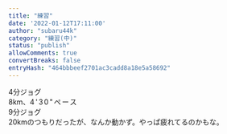 ```yaml
---
title: "練習"
date: '2022-01-12T17:11:00'
author: "subaru44k"
category: "練習(中)"
status: "publish"
allowComments: true
convertBreaks: false
entryHash: "464bbbeef2701ac3cadd8a18e5a58692"
---
```

<div>4分ジョグ</div><div>
</div><div>8km、<span style="letter-spacing: 0.13rem;">4'30"ペース</span></div><div>
</div><div>9分ジョグ</div><div>
</div><div>20kmのつもりだったが、なんか動かず。やっぱ疲れてるのかもな。</div>

